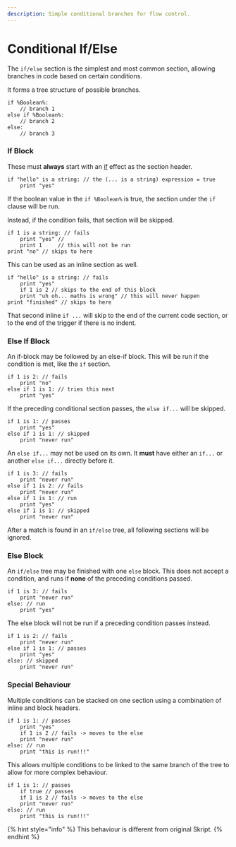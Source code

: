 ```yaml
---
description: Simple conditional branches for flow control.
---
```


# Conditional If/Else

The `if/else` section is the simplest and most common section, allowing branches in code based on certain conditions.

It forms a tree structure of possible branches.

```clike
if %Boolean%:
    // branch 1
else if %Boolean%:
    // branch 2
else:
    // branch 3
```

### If Block

These must **always** start with an [if](../effects/if.md) effect as the section header.

```clike
if "hello" is a string: // the (... is a string) expression = true
    print "yes"
```

If the boolean value in the `if %Boolean%` is true, the section under the `if` clause will be run.

Instead, if the condition fails, that section will be skipped.

```clike
if 1 is a string: // fails
    print "yes" // 
    print 1     // this will not be run
print "no" // skips to here
```

This can be used as an inline section as well.

```clike
if "hello" is a string: // fails
    print "yes"
    if 1 is 2 // skips to the end of this block
    print "uh oh... maths is wrong" // this will never happen
print "finished" // skips to here
```

That second inline `if ...` will skip to the end of the current code section, or to the end of the trigger if there is no indent.

### Else If Block

An if-block may be followed by an else-if block. This will be run if the condition is met, like the `if` section.

```clike
if 1 is 2: // fails
    print "no"
else if 1 is 1: // tries this next
    print "yes"
```

If the preceding conditional section passes, the `else if...` will be skipped.

```clike
if 1 is 1: // passes
    print "yes"
else if 1 is 1: // skipped
    print "never run"
```

An `else if...` may not be used on its own. It **must** have either an `if...` or another `else if...` directly before it.

```clike
if 1 is 3: // fails
    print "never run"
else if 1 is 2: // fails
    print "never run"
else if 1 is 1: // run
    print "yes"
else if 1 is 1: // skipped
    print "never run"
```

After a match is found in an `if/else` tree, all following sections will be ignored.

### Else Block

An `if/else` tree may be finished with one `else` block. This does not accept a condition, and runs if **none** of the preceding conditions passed.

```clike
if 1 is 3: // fails
    print "never run"
else: // run
    print "yes"
```

The else block will not be run if a preceding condition passes instead.

```clike
if 1 is 2: // fails
    print "never run"
else if 1 is 1: // passes
    print "yes"
else: // skipped
    print "never run"
```

### Special Behaviour

Multiple conditions can be stacked on one section using a combination of inline and block headers.

```clike
if 1 is 1: // passes
    print "yes"
    if 1 is 2 // fails -> moves to the else
    print "never run"
else: // run
    print "this is run!!!"
```

This allows multiple conditions to be linked to the same branch of the tree to allow for more complex behaviour.

```clike
if 1 is 1: // passes
    if true // passes
    if 1 is 2 // fails -> moves to the else
    print "never run"
else: // run
    print "this is run!!!"
```

{% hint style="info" %}
This behaviour is different from original Skript.
{% endhint %}

